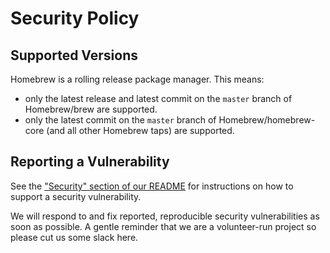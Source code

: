 # Security Policy

## Supported Versions

Homebrew is a rolling release package manager. This means:

- only the latest release and latest commit on the `master` branch of Homebrew/brew are supported.
- only the latest commit on the `master` branch of Homebrew/homebrew-core (and all other Homebrew taps) are supported.

## Reporting a Vulnerability

See the ["Security" section of our README](https://github.com/Homebrew/brew/blob/master/README.md#security) for instructions on how to support a security vulnerability.

We will respond to and fix reported, reproducible security vulnerabilities as soon as possible. A gentle reminder that we are a volunteer-run project so please cut us some slack here.
